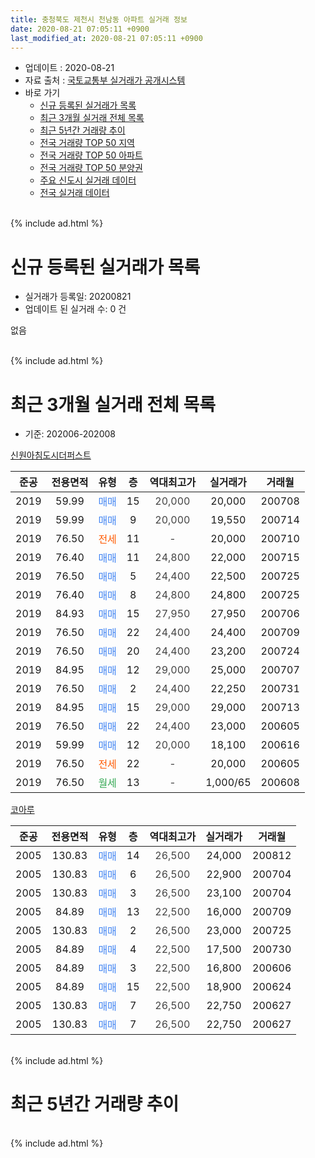 ```yaml
---
title: 충청북도 제천시 천남동 아파트 실거래 정보
date: 2020-08-21 07:05:11 +0900
last_modified_at: 2020-08-21 07:05:11 +0900
---
```


* 업데이트 : 2020-08-21
* 자료 출처 : [국토교통부 실거래가 공개시스템](http://rt.molit.go.kr)
* 바로 가기
    * [신규 등록된 실거래가 목록](#신규-등록된-실거래가-목록)
    * [최근 3개월 실거래 전체 목록](#최근-3개월-실거래-전체-목록)
    * [최근 5년간 거래량 추이](#최근-5년간-거래량-추이)
    * [전국 거래량 TOP 50 지역](https://inasie.github.io/apt-trade-info/최근-3개월-전국에서-가장-거래가-많이-발생한-지역)
    * [전국 거래량 TOP 50 아파트](https://inasie.github.io/apt-trade-info/최근-3개월-전국에서-가장-거래가-많이-발생한-아파트)
    * [전국 거래량 TOP 50 분양권](https://inasie.github.io/apt-trade-info/최근-3개월-전국에서-가장-거래가-많이-발생한-분양권)
    * [주요 신도시 실거래 데이터](https://inasie.github.io/apt-trade-info/주요-신도시)
    * [전국 실거래 데이터](https://inasie.github.io/apt-trade-info/전국)
<br>
{% include ad.html %}
<br>

# 신규 등록된 실거래가 목록
* 실거래가 등록일: 20200821
* 업데이트 된 실거래 수: 0 건

없음

<br>
{% include ad.html %}
<br>

# 최근 3개월 실거래 전체 목록
* 기준: 202006-202008


[신원아침도시더퍼스트](https://search.naver.com/search.naver?query=%EC%B6%A9%EC%B2%AD%EB%B6%81%EB%8F%84+%EC%A0%9C%EC%B2%9C%EC%8B%9C+%EC%B2%9C%EB%82%A8%EB%8F%99+%EC%8B%A0%EC%9B%90%EC%95%84%EC%B9%A8%EB%8F%84%EC%8B%9C%EB%8D%94%ED%8D%BC%EC%8A%A4%ED%8A%B8)

|준공|전용면적|유형|층|역대최고가|실거래가|거래월|
|:---:|:---:|:---:|:---:|:---:|:---:|:---:|
|2019|59.99|<span style="color:#4285f3">매매</span>|15|<span style="color:#444444">20,000</span>|20,000|200708|
|2019|59.99|<span style="color:#4285f3">매매</span>|9|<span style="color:#444444">20,000</span>|19,550|200714|
|2019|76.50|<span style="color:#ff5a00">전세</span>|11|<span style="color:#444444">-</span>|20,000|200710|
|2019|76.40|<span style="color:#4285f3">매매</span>|11|<span style="color:#444444">24,800</span>|22,000|200715|
|2019|76.50|<span style="color:#4285f3">매매</span>|5|<span style="color:#444444">24,400</span>|22,500|200725|
|2019|76.40|<span style="color:#4285f3">매매</span>|8|<span style="color:#444444">24,800</span>|24,800|200725|
|2019|84.93|<span style="color:#4285f3">매매</span>|15|<span style="color:#444444">27,950</span>|27,950|200706|
|2019|76.50|<span style="color:#4285f3">매매</span>|22|<span style="color:#444444">24,400</span>|24,400|200709|
|2019|76.50|<span style="color:#4285f3">매매</span>|20|<span style="color:#444444">24,400</span>|23,200|200724|
|2019|84.95|<span style="color:#4285f3">매매</span>|12|<span style="color:#444444">29,000</span>|25,000|200707|
|2019|76.50|<span style="color:#4285f3">매매</span>|2|<span style="color:#444444">24,400</span>|22,250|200731|
|2019|84.95|<span style="color:#4285f3">매매</span>|15|<span style="color:#444444">29,000</span>|29,000|200713|
|2019|76.50|<span style="color:#4285f3">매매</span>|22|<span style="color:#444444">24,400</span>|23,000|200605|
|2019|59.99|<span style="color:#4285f3">매매</span>|12|<span style="color:#444444">20,000</span>|18,100|200616|
|2019|76.50|<span style="color:#ff5a00">전세</span>|22|<span style="color:#444444">-</span>|20,000|200605|
|2019|76.50|<span style="color:#34a853">월세</span>|13|<span style="color:#444444">-</span>|1,000/65|200608|

[코아루](https://search.naver.com/search.naver?query=%EC%B6%A9%EC%B2%AD%EB%B6%81%EB%8F%84+%EC%A0%9C%EC%B2%9C%EC%8B%9C+%EC%B2%9C%EB%82%A8%EB%8F%99+%EC%BD%94%EC%95%84%EB%A3%A8)

|준공|전용면적|유형|층|역대최고가|실거래가|거래월|
|:---:|:---:|:---:|:---:|:---:|:---:|:---:|
|2005|130.83|<span style="color:#4285f3">매매</span>|14|<span style="color:#444444">26,500</span>|24,000|200812|
|2005|130.83|<span style="color:#4285f3">매매</span>|6|<span style="color:#444444">26,500</span>|22,900|200704|
|2005|130.83|<span style="color:#4285f3">매매</span>|3|<span style="color:#444444">26,500</span>|23,100|200704|
|2005|84.89|<span style="color:#4285f3">매매</span>|13|<span style="color:#444444">22,500</span>|16,000|200709|
|2005|130.83|<span style="color:#4285f3">매매</span>|2|<span style="color:#444444">26,500</span>|23,000|200725|
|2005|84.89|<span style="color:#4285f3">매매</span>|4|<span style="color:#444444">22,500</span>|17,500|200730|
|2005|84.89|<span style="color:#4285f3">매매</span>|3|<span style="color:#444444">22,500</span>|16,800|200606|
|2005|84.89|<span style="color:#4285f3">매매</span>|15|<span style="color:#444444">22,500</span>|18,900|200624|
|2005|130.83|<span style="color:#4285f3">매매</span>|7|<span style="color:#444444">26,500</span>|22,750|200627|
|2005|130.83|<span style="color:#4285f3">매매</span>|7|<span style="color:#444444">26,500</span>|22,750|200627|


<br>
{% include ad.html %}
<br>

# 최근 5년간 거래량 추이


<div style="width:100%;">
    <canvas id="deal_progress" height="200"></canvas>
</div>

<script>
new Chart(document.getElementById("deal_progress"), {
    type: 'line',
    data: {
        labels: ['201508','201509','201510','201511','201512','201601','201602','201603','201604','201605','201606','201607','201608','201609','201610','201611','201612','201701','201702','201703','201704','201705','201706','201707','201708','201709','201710','201711','201712','201801','201802','201803','201804','201805','201806','201807','201808','201809','201810','201811','201812','201901','201902','201903','201904','201905','201906','201907','201908','201909','201910','201911','201912','202001','202002','202003','202004','202005','202006','202007','202008'],
        datasets: [{
            label: '매매',
            pointRadius: 1,
            data: [1, 3, 1, 1, 2, 1, 2, 2, 2, 1, 1, 3, 1, 3, 0, 1, 1, 1, 1, 0, 1, 1, 1, 0, 1, 4, 1, 1, 1, 2, 2, 5, 5, 2, 1, 0, 6, 5, 2, 5, 4, 5, 11, 4, 14, 16, 2, 5, 3, 4, 4, 2, 5, 31, 110, 20, 4, 6, 6, 16, 1],
            borderColor: "rgba(255, 201, 14, 1)",
            backgroundColor: "rgba(255, 201, 14, 0.5)",
            fill: false,
            lineTension: 0
        },{
            label: '전월세',
            pointRadius: 1,
            data: [0, 0, 2, 0, 0, 1, 1, 1, 1, 0, 1, 0, 1, 0, 0, 0, 1, 1, 1, 1, 0, 0, 1, 0, 2, 2, 0, 0, 0, 1, 2, 1, 0, 2, 2, 1, 0, 0, 1, 0, 0, 2, 3, 2, 6, 15, 11, 10, 6, 5, 2, 2, 2, 2, 3, 3, 0, 1, 2, 1, 0],
            borderColor: "rgba(0, 141, 185, 1)",
            backgroundColor: "rgba(0, 141, 185, 0.5)",
            fill: false,
            lineTension: 0
        }
        ]
    },
    options: {
        responsive: true,
        title: {
            display: false
        },
        tooltips: {
            mode: 'index',
            intersect: false
        },
        hover: {
            mode: 'nearest',
            intersect: true
        },
        scales: {
            xAxes: [{
                display: true,
                scaleLabel: {
                    display: true,
                    labelString: '년/월'
                }
            }],
            yAxes: [{
                display: true,
                ticks: {
                    suggestedMin: 0,
                },
                scaleLabel: {
                    display: true,
                    labelString: '실거래 수'
                }
            }]
        }
    }
});

</script>


<br>
{% include ad.html %}
<br>

